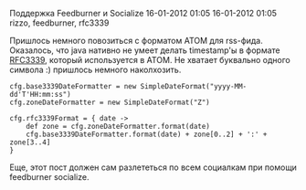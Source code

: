 Поддержка Feedburner и Socialize
16-01-2012 01:05
16-01-2012 01:05
rizzo, feedburner, rfc3339

Пришлось немного повозиться с форматом ATOM для rss-фида. Оказалось, что java нативно не умеет делать timestamp'ы в формате [RFC3339](http://www.ietf.org/rfc/rfc3339.txt),
который используется в ATOM. Не хватает буквально одного символа :) пришлось немного наколхозить.

    cfg.base3339DateFormatter = new SimpleDateFormat("yyyy-MM-dd'T'HH:mm:ss")
    cfg.zoneDateFormatter = new SimpleDateFormat("Z")

    cfg.rfc3339Format = { date ->
        def zone = cfg.zoneDateFormatter.format(date)
        cfg.base3339DateFormatter.format(date) + zone[0..2] + ':' + zone[3..4]
    }

Еще, этот пост должен сам разлететься по всем социалкам при помощи feedburner socialize.